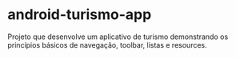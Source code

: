 # android-turismo-app
Projeto que desenvolve um aplicativo de turismo demonstrando os princípios básicos de navegação, toolbar, listas e resources.
